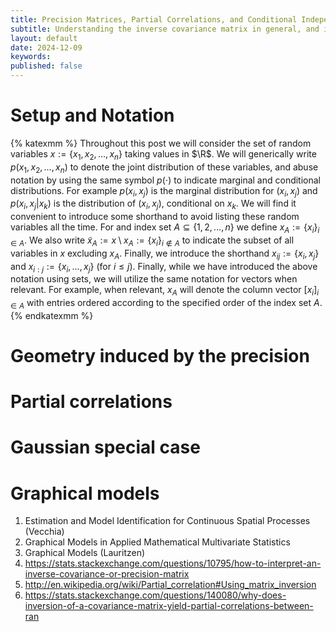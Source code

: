```yaml
---
title: Precision Matrices, Partial Correlations, and Conditional Independence
subtitle: Understanding the inverse covariance matrix in general, and in the Gaussian special case.
layout: default
date: 2024-12-09
keywords:
published: false
---
```


# Setup and Notation
{% katexmm %}
Throughout this post we will consider the set of random variables
$x := \{x_1, x_2, \dots, x_n\}$ taking values in $\R$.
We will generically write $p(x_1, x_2, \dots, x_n)$
to denote the joint distribution of these variables, and abuse notation by
using the same symbol $p(\cdot)$ to indicate marginal and conditional
distributions. For example $p(x_i, x_j)$ is the marginal distribution for
$(x_i, x_j)$ and $p(x_i, x_j|x_k)$ is the distribution of $(x_i, x_j)$,
conditional on $x_k$. We will find it convenient to introduce some shorthand
to avoid listing these random variables all the time. For and index set
$A \subseteq \{1, 2, \dots, n\}$ we define $x_A := \{x_i\}_{i \in A}$.
We also write
$\tilde{x}_A := x \setminus x_A := \{x_i\}_{i \notin A}$ to indicate the subset
of all variables in $x$ excluding $x_A$. Finally, we introduce the shorthand
$x_{ij} := \{x_i, x_j\}$ and $x_{i:j} := \{x_i, \dots, x_j\}$ (for $i \leq j$).
Finally, while we have introduced the above notation using sets, we will
utilize the same notation for vectors when relevant. For example, when relevant,
$x_A$ will denote the column vector $[x_i]_{i \in A}$ with entries ordered
according to the specified order of the index set $A$.
{% endkatexmm %}

# Geometry induced by the precision

# Partial correlations

# Gaussian special case

# Graphical models

1. Estimation and Model Identification for Continuous Spatial Processes (Vecchia)
2. Graphical Models in Applied Mathematical Multivariate Statistics
3. Graphical Models (Lauritzen)
4. https://stats.stackexchange.com/questions/10795/how-to-interpret-an-inverse-covariance-or-precision-matrix
5. http://en.wikipedia.org/wiki/Partial_correlation#Using_matrix_inversion
6. https://stats.stackexchange.com/questions/140080/why-does-inversion-of-a-covariance-matrix-yield-partial-correlations-between-ran

